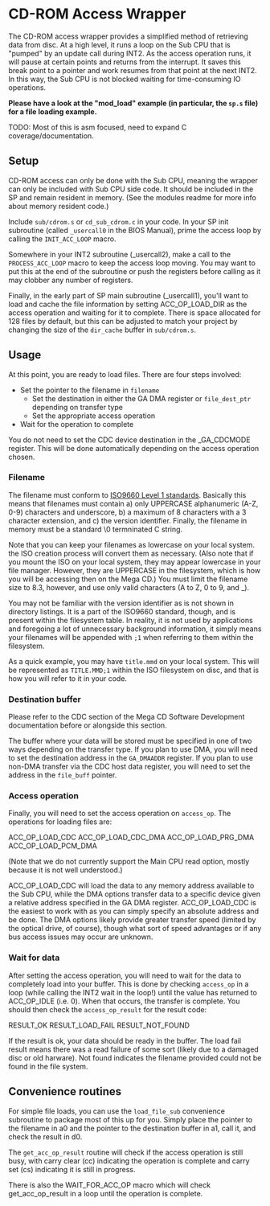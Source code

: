 
# CD-ROM Access Wrapper
The CD-ROM access wrapper provides a simplified method of retrieving data from disc. At a high level, it runs a loop on the Sub CPU that is "pumped" by an update call during INT2. As the access operation runs, it will pause at certain points and returns from the interrupt. It saves this break point to a pointer and work resumes from that point at the next INT2. In this way, the Sub CPU is not blocked waiting for time-consuming IO operations.

**Please have a look at the "mod_load" example (in particular, the `sp.s` file) for a file loading example.**

TODO: Most of this is asm focused, need to expand C coverage/documentation.

## Setup
CD-ROM access can only be done with the Sub CPU, meaning the wrapper can only be included with Sub CPU side code. It should be included in the SP and remain resident in memory. (See the modules readme for more info about memory resident code.)

Include `sub/cdrom.s` or `cd_sub_cdrom.c` in your code. In your SP init subroutine (called `_usercall0` in the BIOS Manual), prime the access loop by calling the `INIT_ACC_LOOP` macro.

Somewhere in your INT2 subroutine (_usercall2), make a call to the `PROCESS_ACC_LOOP` macro to keep the access loop moving. You may want to put this at the end of the subroutine or push the registers before calling as it may clobber any number of registers.

Finally, in the early part of SP main subroutine (_usercall1), you'll want to load and cache the file information by setting ACC_OP_LOAD_DIR as the access operation and waiting for it to complete. There is space allocated for 128 files by default, but this can be adjusted to match your project by changing the size of the `dir_cache` buffer in `sub/cdrom.s`.

## Usage
At this point, you are ready to load files. There are four steps involved:
  - Set the pointer to the filename in `filename`
	- Set the destination in either the GA DMA register or `file_dest_ptr` depending on transfer type
	- Set the appropriate access operation
  - Wait for the operation to complete

You do not need to set the CDC device destination in the _GA_CDCMODE register. This will be done automatically depending on the access operation chosen.

### Filename
The filename must conform to [ISO9660 Level 1 standards](https://wiki.osdev.org/ISO_9660#Filenames). Basically this means that filenames must contain a) only UPPERCASE alphanumeric (A-Z, 0-9) characters and underscore, b) a maximum of 8 characters with a 3 character extension, and c) the version identifier. Finally, the filename in memory must be a standard \0 termninated C string.

Note that you can keep your filenames as lowercase on your local system. the ISO creation process will convert them as necessary. (Also note that if you mount the ISO on your local system, they may appear lowercase in your file manager. However, they are UPPERCASE in the filesystem, which is how you will be accessing then on the Mega CD.) You must limit the filename size to 8.3, however, and use only valid characters (A to Z, 0 to 9, and _).

You may not be familiar with the version identifier as is not shown in directory listings. It is a part of the ISO9660 standard, though, and is present within the filesystem table. In reality, it is not used by applications and foregoing a lot of unnecessary background information, it simply means your filenames will be appended with `;1` when referring to them within the filesystem.

As a quick example, you may have `title.mmd` on your local system. This will be represented as `TITLE.MMD;1` within the ISO filesystem on disc, and that is how you will refer to it in your code.

### Destination buffer
Please refer to the CDC section of the Mega CD Software Development documentation before or alongside this section.

The buffer where your data will be stored must be specified in one of two ways depending on the transfer type. If you plan to use DMA, you will need to set the destination address in the `GA_DMAADDR` register. If you plan to use non-DMA transfer via the CDC host data register, you will need to set the address in the `file_buff` pointer.

### Access operation
Finally, you will need to set the access operation on `access_op`. The operations for loading files are:

  ACC_OP_LOAD_CDC
  ACC_OP_LOAD_CDC_DMA
  ACC_OP_LOAD_PRG_DMA
  ACC_OP_LOAD_PCM_DMA

(Note that we do not currently support the Main CPU read option, mostly because it is not well understood.)

ACC_OP_LOAD_CDC will load the data to any memory address available to the Sub CPU, while the DMA options transfer data to a specific device given a relative address specified in the GA DMA register. ACC_OP_LOAD_CDC is the easiest to work with as you can simply specify an absolute address and be done. The DMA options likely provide greater transfer speed (limited by the optical drive, of course), though what sort of speed advantages or if any bus access issues may occur are unknown.

### Wait for data
After setting the access operation, you will need to wait for the data to completely load into your buffer. This is done by checking `access_op` in a loop (while calling the INT2 wait in the loop!) until the value has returned to ACC_OP_IDLE (i.e. 0). When that occurs, the transfer is complete. You should then check the `access_op_result` for the result code:

  RESULT_OK
	RESULT_LOAD_FAIL
	RESULT_NOT_FOUND

If the result is ok, your data should be ready in the buffer. The load fail result means there was a read failure of some sort (likely due to a damaged disc or old harware). Not found indicates the filename provided could not be found in the file system.

## Convenience routines
For simple file loads, you can use the `load_file_sub` convenience subroutine to package most of this up for you. Simply place the pointer to the filename in a0 and the pointer to the destination buffer in a1, call it, and check the result in d0.

The `get_acc_op_result` routine will check if the access operation is still busy, with carry clear (cc) indicating the operation is complete and carry set (cs) indicating it is still in progress.

There is also the WAIT_FOR_ACC_OP macro which will check get_acc_op_result in a loop until the operation is complete.

